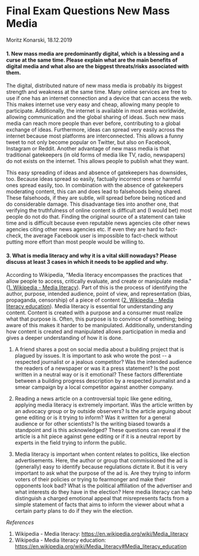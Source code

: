 # Final Exam Questions New Mass Media

Moritz Konarski, 18.12.2019

#### 1. New mass media are predominantly digital, which is a blessing and a curse at the same time. Please explain what are the main benefits of digital media and what also are the biggest threats/risks associated with them. 

The digital, distributed nature of new mass media is probably its biggest
strength and weakness at the same time. Many online services are free to use if
one has an internet connection and a device that can access the web. This makes
internet use very easy and cheap, allowing many people to participate.
Additionally, the internet is available in most areas worldwide, allowing
communication and the global sharing of ideas. 
Such new mass media can reach more people than ever before, contributing to 
a global exchange of ideas. Furthermore, ideas can spread very easily across the 
internet because most platforms are interconnected. This
allows a funny tweet to not only become popular on Twitter, but also on
Facebook, Instagram or Reddit. Another advantage of new mass media is that 
traditional gatekeepers (in old forms of media like TV, radio, newspapers) 
do not exists on the internet. This allows people to
publish what they want.      

This easy spreading of ideas and absence of gatekeepers has downsides, too.
Because ideas spread so easily, factually incorrect ones or
harmful ones spread easily, too. In combination with the absence of gatekeepers
moderating content, this can and does lead to
falsehoods being shared. These falsehoods, if they are subtle, will
spread before being noticed and 
do considerable damage. This disadvantage ties into
another one, that verifying the truthfulness of online content is 
difficult and (I would bet) most people do not do that. Finding
the original source of a statement can take time and is difficult because
even reputable news agencies cite other news agencies citing other
news agencies etc. If even they are hard to fact-check, the
average Facebook user is impossible to fact-check without putting more
effort than most people would be willing to. 

#### 3. What is media literacy and why it is a vital skill nowadays? Please discuss at least 3 cases in which it needs to be applied and why.

According to Wikipedia, "Media literacy encompasses the practices that allow people 
to access, critically evaluate, and create or manipulate media." 
([1. Wikipedia - Media literacy][1]). Part of this is the process of
identifying the author, purpose, intended audience, point of view, and representation 
(bias, propaganda,
censorship) of a piece of content ([2. Wikipedia - Media literacy education][2]).
Media literacy is essential for understanding any 
content. Content is created with a purpose and a consumer 
must realize what that purpose is. Often, this purpose is
to convince of something; being aware of this
makes it harder to be manipulated. Additionally,
understanding how content is created and manipulated allows
participation in media and gives a deeper understanding of
how it is done.     

1. A friend shares a post on social media about a building project
that is plagued by issues. It is important to ask who wrote the 
post -- a respected journalist or a jealous competitor? 
Was the intended audience the readers of a newspaper or was it a press statement? 
Is the post written in a neutral way or is it emotional? 
These factors differentiate between a building progress description by a respected
journalist and a smear campaign by a local competitor against another company.      

2. Reading a news article on a controversial topic like gene editing, 
applying media literacy is extremely important. Was the article written
by an advocacy group or by outside observers? Is the
article arguing about gene editing or is it trying to inform? Was
it written for a general audience or for other scientists? Is the writing
biased towards a standpoint and is this acknowledged? These
questions can reveal if the article is a hit
piece against gene editing or if it is a neutral report by
experts in the field trying to inform the public. 

3. Media literacy is important when content relates to politics, like
election advertisements. Here, the author or group
that commissioned the ad is (generally) easy to identify because regulations
dictate it. But it is very important to ask what the
purpose of the ad is. Are they trying to inform voters of their policies or
trying to fearmonger and make their opponents look bad? What is the
political affiliation of the advertiser and what interests do they have in
the election? Here media literacy can
help distinguish a charged emotional appeal that misrepresents facts from
a simple statement of facts that aims to inform the viewer about what a certain
party plans to do if they win the election.

_References_

1. Wikipedia - Media literacy: https://en.wikipedia.org/wiki/Media_literacy
2. Wikipedia - Media literacy education:    
    https://en.wikipedia.org/wiki/Media_literacy#Media_literacy_education

[1]: https://en.wikipedia.org/wiki/Media_literacy
[2]: https://en.wikipedia.org/wiki/Media_literacy#Media_literacy_education
